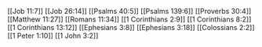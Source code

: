 [[Job 11:7]]
[[Job 26:14]]
[[Psalms 40:5]]
[[Psalms 139:6]]
[[Proverbs 30:4]]
[[Matthew 11:27]]
[[Romans 11:34]]
[[1 Corinthians 2:9]]
[[1 Corinthians 8:2]]
[[1 Corinthians 13:12]]
[[Ephesians 3:8]]
[[Ephesians 3:18]]
[[Colossians 2:2]]
[[1 Peter 1:10]]
[[1 John 3:2]]
